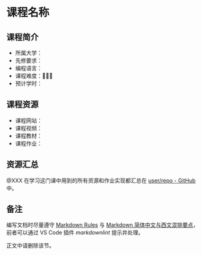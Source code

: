 # 课程名称

## 课程简介

- 所属大学：
- 先修要求：
- 编程语言：
- 课程难度：🌟🌟🌟
- 预计学时：

<!-- 用一两段话介绍这门课程，内容包括但不限于：
    （1）课程覆盖的知识点范围
    （2）与同类课程相比它的优势与特点
    （3）学习这门课程的体验与感受
    （4）自学这门课的注意点（踩过的坑、难度预警等等）
    （5）... ...
-->

## 课程资源

- 课程网站：
- 课程视频：
- 课程教材：
- 课程作业：

## 资源汇总

@XXX 在学习这门课中用到的所有资源和作业实现都汇总在 [user/repo - GitHub](https://github.com/user/repo) 中。

## 备注

编写文档时尽量遵守 [Markdown Rules][md_rules] 与 [Markdown 简体中文与西文混排要点][cn_en_mixed_typography]，前者可以通过 VS Code 插件 *markdownlint* 提示并处理。

[md_rules]: https://github.com/markdownlint/markdownlint/blob/master/docs/RULES.md
[cn_en_mixed_typography]: https://github.com/selfteaching/markdown-writing-with-mixed-cn-en

正文中请删除该节。
